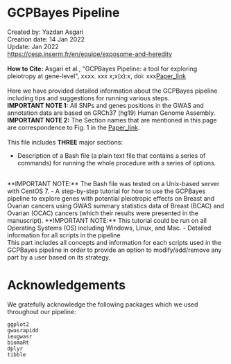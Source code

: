 # GCPBayes Pipeline
Created by: Yazdan Asgari<br>
Creation date: 14 Jan 2022<br>
Update: Jan 2022<br>
https://cesp.inserm.fr/en/equipe/exposome-and-heredity
<br>
<br>
**How to Cite:** Asgari et al., "GCPBayes Pipeline: a tool for exploring pleiotropy at gene-level", xxxx. xxx x;x(x):x, doi: xxx[Paper_link](https://..../)
<br>
<br>
Here we have provided detailed information about the GCPBayes pipeline including tips and suggestions for running various steps. 
<br>
**IMPORTANT NOTE 1:** All SNPs and genes positions in the GWAS and annotation data are based on GRCh37 (hg19) Human Genome Assembly.
<br>
**IMPORTANT NOTE 2:** The Section names that are mentioned in this page are correspondence to Fig. 1 in the [Paper_link](https://..../).
<br>
<br>
This file includes **THREE** major sections:
- Description of a Bash file (a plain text file that contains a series of commands) for running the whole procedure with a series of options.
<br>
**IMPORTANT NOTE:** The Bash file was tested on a Unix-based server with CentOS 7.
- A step-by-step tutorial for how to use the GCPBayes pipeline to explore genes with potential pleiotropic effects on Breast and Ovarian cancers using GWAS summary statistics data of Breast (BCAC) and Ovarian (OCAC) cancers (which their results were presented in the manuscript).
**IMPORTANT NOTE:** This tutorial could be run on all Operating Systems (OS) including Windows, Linux, and Mac.
- Detailed information for all scripts in the pipeline
<br>
This part includes all concepts and information for each scripts used in the GCPBayes pipeline in order to provide an option to modify/add/remove any part by a user based on its strategy.

# Acknowledgements 
We gratefully acknowledge the following packages which we used throughout our pipeline:
```
ggplot2
gwasrapidd
ieugwasr
biomaRt
dplyr
tibble
```
